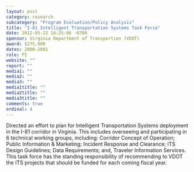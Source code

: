 ```yaml
---
layout: post
category: research
subcategory: "Program Evaluation/Policy Analysis"
title: "I-81 Intelligent Transportation Systems Task Force"
date: 2012-05-22 16:25:06 -0700
sponsor: Virginia Department of Transportion (VDOT)
award: $275,000
dates: 2000-2001
role: PI
website: ""
report: ""
media1: ""
media2: ""
media3: ""
media1title: ""
media2title: ""
media3title: ""
comments: true
ordinal: 4
---
```


Directed an effort to plan for Intelligent Transportation Systems deployment in the I-81 corridor in Virginia. This includes overseeing and participating in 6 technical working groups, including: Corridor Concept of Operation; Public Information & Marketing; Incident Response and Clearance; ITS Design Guidelines; Data Requirements; and, Traveler Information Services. This task force has the standing responsibility of recommending to VDOT the ITS projects that should be funded for each coming fiscal year.
